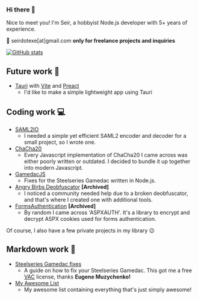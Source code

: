 ### Hi there 👋
Nice to meet you! I'm Seir, a hobbyist Node.js developer with 5+ years of experience.

📧 seirdotexe[at]gmail.com **only for freelance projects and inquiries**

[![GitHub stats](https://github-readme-stats.vercel.app/api?username=seirdotexe)]()

## Future work 🔮
* [Tauri](https://tauri.app/) with [Vite](https://vitejs.dev/) and [Preact](https://preactjs.com/)
  * I'd like to make a simple lightweight app using Tauri

## Coding work 💻
* [SAML2IO](https://github.com/seirdotexe/SAML2IO)
  * I needed a simple yet efficient SAML2 encoder and decoder for a small project, so I wrote one.
* [ChaCha20](https://github.com/seirdotexe/chacha20)
  * Every Javascript implementation of ChaCha20 I came across was either poorly written or outdated. I decided to bundle it up together into modern Javascript.
* [GamedacJS](https://github.com/seirdotexe/GamedacJS)
  * Fixes for the Steelseries Gamedac written in Node.js.
* [Angry Birbs Deobfuscator](https://github.com/seirdotexe/Angry-Birbs-Deobfuscator) **[Archived]**
  * I noticed a community needed help due to a broken deobfuscator, and that's where I created one with additional tools.
* [FormsAuthentication](https://github.com/seirdotexe/FormsAuthentication) **[Archived]**
  * By random I came across 'ASPXAUTH'. It's a library to encrypt and decrypt ASPX cookies used for forms authentication.

Of course, I also have a few private projects in my library 😉

## Markdown work 📝
* [Steelseries Gamedac fixes](https://github.com/seirdotexe/Steelseries-Gamedac-fixes)
  * A guide on how to fix your Steelseries Gamedac. This got me a free [VAC](https://vac.muzychenko.net/en/index.htm) license, thanks **Eugene Muzychenko!**
* [My Awesome List](https://github.com/seirdotexe/My-Awesome-List)
  * My awesome list containing everything that's just simply awesome!
